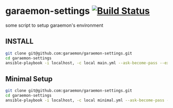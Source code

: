 # garaemon-settings [![Build Status](https://travis-ci.org/garaemon/garaemon-settings.png)](https://travis-ci.org/garaemon/garaemon-settings)

some script to setup garaemon's environment

## INSTALL

```sh
git clone git@github.com:garaemon/garaemon-settings.git
cd garaemon-settings
ansible-playbook -i localhost, -c local main.yml --ask-become-pass --extra-vars="ansible_python_interpreter=/usr/bin/python3"
```

## Minimal Setup

```sh
git clone git@github.com:garaemon/garaemon-settings.git
cd garaemon-settings
ansible-playbook -i localhost, -c local minimal.yml --ask-become-pass --extra-vars="ansible_python_interpreter=/usr/bin/python3"
```
